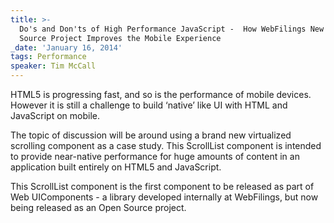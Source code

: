 ```yaml
---
title: >-
  Do's and Don'ts of High Performance JavaScript -  How WebFilings New Open
  Source Project Improves the Mobile Experience
_date: 'January 16, 2014'
tags: Performance
speaker: Tim McCall
---
```


HTML5 is progressing fast, and so is the performance of mobile devices. However
it is still a challenge to build ‘native’ like UI with HTML and JavaScript on
mobile.

The topic of discussion will be around using a brand new virtualized scrolling
component as a case study. This ScrollList component is intended to provide
near-native performance for huge amounts of content in an application built
entirely on HTML5 and JavaScript.

This ScrollList component is the first component to be released as part of Web
UIComponents - a library developed internally at WebFilings, but now being
released as an Open Source project.
